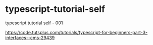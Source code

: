# typescript-tutorial-self
typescript tutorial self - 001


https://code.tutsplus.com/tutorials/typescript-for-beginners-part-3-interfaces--cms-29439
